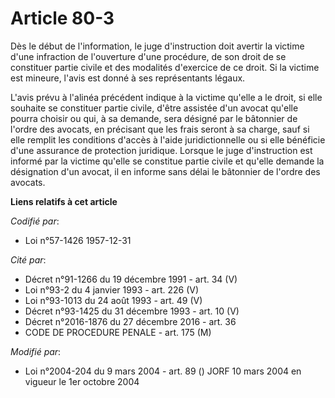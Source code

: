# Article 80-3

Dès le début de l'information, le juge d'instruction doit avertir la victime d'une infraction de l'ouverture d'une procédure,
de son droit de se constituer partie civile et des modalités d'exercice de ce droit. Si la victime est mineure, l'avis est
donné à ses représentants légaux.

L'avis prévu à l'alinéa précédent indique à la victime qu'elle a le droit, si elle souhaite se constituer partie civile,
d'être assistée d'un avocat qu'elle pourra choisir ou qui, à sa demande, sera désigné par le bâtonnier de l'ordre des
avocats, en précisant que les frais seront à sa charge, sauf si elle remplit les conditions d'accès à l'aide juridictionnelle
ou si elle bénéficie d'une assurance de protection juridique. Lorsque le juge d'instruction est informé par la victime
qu'elle se constitue partie civile et qu'elle demande la désignation d'un avocat, il en informe sans délai le bâtonnier de
l'ordre des avocats.

**Liens relatifs à cet article**

_Codifié par_:

  - Loi n°57-1426 1957-12-31

_Cité par_:

  - Décret n°91-1266 du 19 décembre 1991 - art. 34 (V)
  - Loi n°93-2 du 4 janvier 1993 - art. 226 (V)
  - Loi n°93-1013 du 24 août 1993 - art. 49 (V)
  - Décret n°93-1425 du 31 décembre 1993 - art. 10 (V)
  - Décret n°2016-1876 du 27 décembre 2016 - art. 36
  - CODE DE PROCEDURE PENALE - art. 175 (M)

_Modifié par_:

  - Loi n°2004-204 du 9 mars 2004 - art. 89 () JORF 10 mars 2004 en vigueur le 1er octobre 2004
